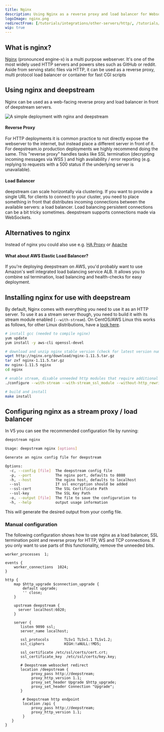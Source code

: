 ```yaml
---
title: Nginx
description: Using Nginx as a reverse proxy and load balancer for Websocket traffic
logoImage: nginx.png
redirectFrom: [/tutorials/integrations/other-servers/http/, /tutorials/integrations/other-servers/nginx/]
wip: true
---
```


## What is nginx?
[Nginx](https://nginx.org/) (pronounced engine-x) is a multi purpose webserver. It's one of the most widely used HTTP servers and powers sites such as GitHub or reddit. Aside from serving static files via HTTP, it can be used as a reverse proxy, multi protocol load balancer or container for fast CGI scripts

## Using nginx and deepstream
Nginx can be used as a web-facing reverse proxy and load balancer in front of deepstream servers.

![A simple deployment with nginx and deepstream](deepstream-nginx-deployment-diagram.png)

#### Reverse Proxy
For HTTP deployments it is common practice to not directly expose the webserver to the internet, but instead place a different server in front of it. For deepstream.io production deployments we highly recommend doing the same.
This "reverse proxy" handles tasks like SSL termination (decrypting incoming messages via WSS ) and high availability / error reporting (e.g. replying to requests with a 500 status if the underlying server is unavailable).

#### Load Balancer
deepstream can scale horizontally via clustering. If you want to provide a single URL for clients to connect to your cluster, you need to place something in front that distributes incoming connections between the available servers: a load balancer.
Load balancing persistent connections can be a bit tricky sometimes. deepstream supports connections made via WebSockets.

## Alternatives to nginx
Instead of nginx you could also use e.g. [HA Proxy](http://www.haproxy.org/) or [Apache](https://httpd.apache.org/)

#### What about AWS Elastic Load Balancer?
If you're deploying deepstream on AWS, you'd probably want to use Amazon's well integrated load balancing service ALB. It allows you to combine ssl termination, load balancing and health-checks for easy deployment.

## Installing nginx for use with deepstream
By default, Nginx comes with everything you need to use it as an HTTP server. To use it as a stream server though, you need to build it with its stream module enabled (`--with-stream`). On CentOS/AWS Linux this works as follows, for other Linux distributions, have a [look here](https://www.nginx.com/resources/admin-guide/installing-nginx-open-source/).

```bash
# install gcc (needed to compile nginx)
yum update
yum install -y aws-cli openssl-devel

# download and unzip nginx stable version (check for latest version number before using)
wget http://nginx.org/download/nginx-1.11.5.tar.gz
tar zxf nginx-1.11.5.tar.gz
mv nginx-1.11.5 nginx
cd nginx

# enable stream, disable unneeded http modules that require additional dependencies
./configure --with-stream --with-stream_ssl_module --without-http_rewrite_module --without-http_gzip_module

# build and install
make install
```

## Configuring nginx as a stream proxy / load balancer

In V5 you can see the recommended configuration file by running:

```bash
deepstream nginx

Usage: deepstream nginx [options]

Generate an nginx config file for deepstream

Options:
  -c, --config [file]  The deepstream config file
  -p, --port           The nginx port, defaults to 8080
  -h, --host           The nginx host, defaults to localhost
  --ssl                If ssl encryption should be added
  --ssl-cert           The SSL Certificate Path
  --ssl-key            The SSL Key Path
  -o, --output [file]  The file to save the configuration to
  -h, --help           output usage information
```

This will generate the desired output from your config file.


### Manual configuration

The following configuration shows how to use nginx as a load balancer, SSL termination point and reverse proxy for HTTP, WS and TCP connections. If you only want to use parts of this functionality, remove the unneeded bits.

```nginx
worker_processes  1;

events {
    worker_connections  1024;
}

http {   
    map $http_upgrade $connection_upgrade {
        default upgrade;
        '' close;
    }

    upstream deepstream {
      server localhost:6020;
    }

    server {
       listen 9090 ssl;
       server_name localhost;

       ssl_protocols       TLSv1 TLSv1.1 TLSv1.2;
       ssl_ciphers         HIGH:!aNULL:!MD5;

       ssl_certificate /etc/ssl/certs/cert.crt;
       ssl_certificate_key  /etc/ssl/certs/key.key;

       # Deepstream websocket redirect
       location /deepstream {
            proxy_pass http://deepstream;
            proxy_http_version 1.1;
            proxy_set_header Upgrade $http_upgrade;
            proxy_set_header Connection "Upgrade";
       }

        # Deepstream http endpoint
        location /api {
            proxy_pass http://deepstream;
            proxy_http_version 1.1;
        }
   }
}
```
